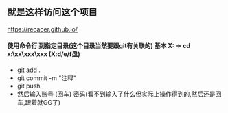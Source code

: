 就是这样访问这个项目
-

https://recacer.github.io/

#### 使用命令行 到指定目录(这个目录当然要跟git有关联的) 基本 X: => cd x:\xx\xxx\xxx (X:d/e/f盘)
* git add .
* git commit -m "注释"
* git push
* 然后输入账号 (回车) 密码(看不到输入了什么但实际上操作得到的,然后还是回车,跟着就GG了)
